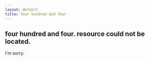 ```yaml
---
layout: default
title: four hundred and four
---
```


four hundred and four. resource could not be located.
--------------------------------------------------

I'm sorry.
